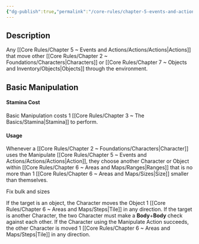 ```yaml
---
{"dg-publish":true,"permalink":"/core-rules/chapter-5-events-and-actions/actions/wip-manipulate/"}
---
```


## Description
Any [[Core Rules/Chapter 5 ~ Events and Actions/Actions/Actions\|Actions]] that move other [[Core Rules/Chapter 2 ~ Foundations/Characters\|Characters]] or [[Core Rules/Chapter 7 ~ Objects and Inventory/Objects\|Objects]] through the environment.

## Basic Manipulation
#### Stamina Cost
Basic Manipulation costs 1 [[Core Rules/Chapter 3 ~ The Basics/Stamina\|Stamina]] to perform.
#### Usage
Whenever a [[Core Rules/Chapter 2 ~ Foundations/Characters\|Character]] uses the Manipulate [[Core Rules/Chapter 5 ~ Events and Actions/Actions/Actions\|Action]], they choose another Character or Object within [[Core Rules/Chapter 6 ~ Areas and Maps/Ranges\|Ranges]] that is no more than 1 [[Core Rules/Chapter 6 ~ Areas and Maps/Sizes\|Size]] smaller than themselves.

Fix bulk and sizes

If the target is an object, the Character moves the Object 1 [[Core Rules/Chapter 6 ~ Areas and Maps/Steps\|Tile]] in any direction.
If the target is another Character, the two Character must make a **Body**+**Body** check against each other. If the Character using the Manipulate Action succeeds, the other Character is moved 1 [[Core Rules/Chapter 6 ~ Areas and Maps/Steps\|Tile]] in any direction.
